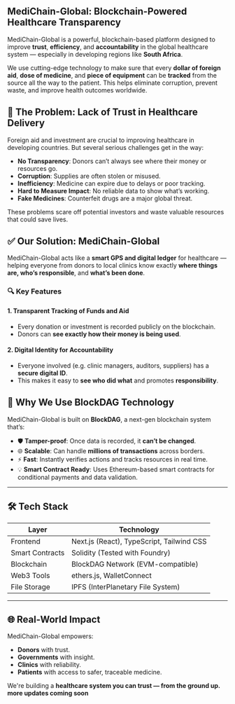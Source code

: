 
## MediChain-Global: Blockchain-Powered Healthcare Transparency

MediChain-Global is a powerful, blockchain-based platform designed to improve **trust**, **efficiency**, and **accountability** in the global healthcare system — especially in developing regions like **South Africa**.

We use cutting-edge technology to make sure that every **dollar of foreign aid**, **dose of medicine**, and **piece of equipment** can be **tracked** from the source all the way to the patient. This helps eliminate corruption, prevent waste, and improve health outcomes worldwide.


## 🚨 The Problem: Lack of Trust in Healthcare Delivery

Foreign aid and investment are crucial to improving healthcare in developing countries. But several serious challenges get in the way:

- **No Transparency**: Donors can’t always see where their money or resources go.
- **Corruption**: Supplies are often stolen or misused.
- **Inefficiency**: Medicine can expire due to delays or poor tracking.
- **Hard to Measure Impact**: No reliable data to show what’s working.
- **Fake Medicines**: Counterfeit drugs are a major global threat.

These problems scare off potential investors and waste valuable resources that could save lives.

## ✅ Our Solution: MediChain-Global

MediChain-Global acts like a **smart GPS and digital ledger** for healthcare — helping everyone from donors to local clinics know exactly **where things are, who’s responsible**, and **what’s been done**.

### 🔍 Key Features

#### 1. Transparent Tracking of Funds and Aid
- Every donation or investment is recorded publicly on the blockchain.
- Donors can **see exactly how their money is being used**.

#### 2. Digital Identity for Accountability
- Everyone involved (e.g. clinic managers, auditors, suppliers) has a **secure digital ID**.
- This makes it easy to **see who did what** and promotes **responsibility**.



## 🧠 Why We Use BlockDAG Technology

MediChain-Global is built on **BlockDAG**, a next-gen blockchain system that’s:

- 🛡️ **Tamper-proof**: Once data is recorded, it **can’t be changed**.
- 🌐 **Scalable**: Can handle **millions of transactions** across borders.
- ⚡ **Fast**: Instantly verifies actions and tracks resources in real time.
- 💡 **Smart Contract Ready**: Uses Ethereum-based smart contracts for conditional payments and data validation.

---

## 🛠️ Tech Stack

| Layer        | Technology                                 |
|--------------|--------------------------------------------|
| Frontend     | Next.js (React), TypeScript, Tailwind CSS  |
| Smart Contracts | Solidity (Tested with Foundry)          |
| Blockchain   | BlockDAG Network (EVM-compatible)          |
| Web3 Tools   | ethers.js, WalletConnect                   |
| File Storage | IPFS (InterPlanetary File System)          |

---

## 🌐 Real-World Impact

MediChain-Global empowers:
- **Donors** with trust.
- **Governments** with insight.
- **Clinics** with reliability.
- **Patients** with access to safer, traceable medicine.

We're building a **healthcare system you can trust — from the ground up.
more updates coming soon**

